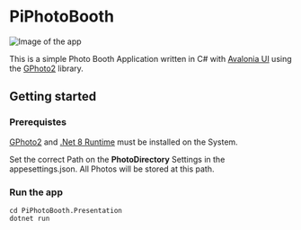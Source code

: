 # PiPhotoBooth

![Image of the app]('Resources/app.png' "PiPhotoBooth")

This is a simple Photo Booth Application written in C# with 
[Avalonia UI](https://github.com/AvaloniaUI/Avalonia) using the 
[GPhoto2](http://www.gphoto.org/) library.

## Getting started

### Prerequistes
[GPhoto2](http://www.gphoto.org/) and 
[.Net 8 Runtime](https://dotnet.microsoft.com/en-us/download/dotnet/8.0) 
must be installed on the System.

Set the correct Path on the **PhotoDirectory** Settings in the appesettings.json.
All Photos will be stored at this path.

### Run the app

```
cd PiPhotoBooth.Presentation
dotnet run
```
